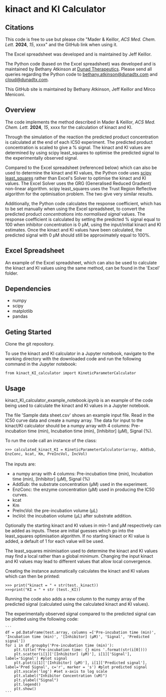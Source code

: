 # kinact and KI Calculator

## Citations
This code is free to use but please cite "Mader & Keillor, *ACS Med. Chem. Lett.* **2024**, *15*, xxxx" and the GitHub link when using it. <br>

The Excel spreadsheet was developed and is maintained by Jeff Keillor.

The Python code (based on the Excel spreadsheet) was developed and is maintained by Bethany Atkinson at [Dunad Therapeutics](https://www.dunadtx.com/). Please send all queries regarding the Python code to <bethany.atkinson@dunadtx.com> and <cloud@dunadtx.com>.

This GitHub site is maintained by Bethany Atkinson, Jeff Keillor and Mirco Meniconi.

## Overview

The code implements the method described in Mader & Keillor, *ACS Med. Chem. Lett.* **2024**, *15*, xxxx for the calculation of kinact and KI. <br>

Through the simulation of the reaction the predicted product concentration is calculated at the end of each IC50 experiment. The predicted product concentration is scaled to give a % signal. The kinact and KI values are determined by using scipy least_squares to optimise the predicted signal to the experimentally observed signal. 

Compared to the Excel spreadsheet (referenced below) which can also be used to determine the kinact and KI values, the Python code uses [scipy least_squares](https://docs.scipy.org/doc/scipy/reference/generated/scipy.optimize.least_squares.html#r20fc1df64af7-stir) rather than Excel's Solver to optimise the kinact and KI values. The Excel Solver uses the GRG (Generalised Reduced Gradient) non-linear algorithm. scipy least_squares uses the Trust Region Reflective algorithm for the optimisation problem. The two give very similar results.

Additionally, the Python code calculates the response coefficient, which has to be set manually when using the Excel spreadsheet, to convert the predicted product *concentrations* into *normalised signal* values. The response coefficient is calculated by setting the predicted % signal equal to 100 when inhibitor concentration is 0 µM, using the input/initial kinact and KI estimates. Once the kinact and KI values have been calculated, the predicted signal with 0 µM should still be approximately equal to 100%.

## Excel Spreadsheet

An example of the Excel spreadsheet, which can also be used to calculate the kinact and KI values using the same method, can be found in the 'Excel' folder. 

## Dependencies
- numpy
- scipy
- matplotlib
- pandas

## Geting Started
Clone the git repository.

To use the kinact and KI calculator in a Jupyter notebook, navigate to the working directory with the downloaded code and run the following command in the Jupyter notebook: <br>

`from kinact_KI_calculator import KineticParameterCalculator`

## Usage
kinact_KI_calculator_example_notebook.ipynb is an example of the code being used to calculate the kinact and KI values in a Jupyter notebook. <br>

The file 'Sample data sheet.csv' shows an example input file. Read in the IC50 curve data and create a numpy array. The data for input to the kinact/KI calculator should be a numpy array with 4 columns: Pre-incubation time (min), Incubation time (min), [Inhibitor] (µM), Signal (%). <br>

To run the code call an instance of the class: <br>

`>>> calculated_kinact_KI = KineticParameterCalculator(array, AddSub, EnzConc, kcat, Km, PreIncVol, IncVol)` <br>
<br>
The inputs are:
- a numpy array with 4 columns: Pre-incubation time (min), Incubation time (min), [Inhibitor] (µM), Signal (%)
- AddSub: the substrate concentration (µM) used in the experiment. 
- EnzConc: the enzyme concentration (µM) used in producing the IC50 curves.
- kcat
- Km
- PreIncVol: the pre-incubation volume (µL)
- IncVol: the incubation volume (µL) after substrate addition.

Optionally the starting kinact and KI values in min-1 and µM respectively can be added as inputs. These are initial guesses which go into the least_squares optimisation algorithm. If no starting kinact or KI value is added, a default of 1 for each value will be used. <br>

The least_squares minimisation used to determine the kinact and KI values may find a local rather than a global minimum. Changing the input kinact and KI values may lead to different values that allow local convergence. 

Creating the instance automatically calculates the kinact and KI values which can then be printed: <br>

`>>> print("kinact = " + str(test._kinact))` <br>
`>>>print("KI = " + str (test._KI))` <br>

Running the code also adds a new column to the numpy array of the predicted signal (calculated using the calculated kinact and KI values). <br>

The experimentally observed signal compared to the predicted signal can be plotted using the following code: <br>

    ```
    df = pd.DataFrame(test.array, columns =['Pre-incubation time (min)', 'Incubation time (min)', '[Inhibitor] (µM)', 'Signal', 'Predicted signal'])
    for i in df.groupby('Pre-incubation time (min)'):
        plt.title('Pre-incubation time: {} mins '.format(str(i[0])))
        plt.scatter(i[1]['[Inhibitor] (µM)'], i[1]['Signal'], label='Signal') #plot signal
        plt.plot(i[1]['[Inhibitor] (µM)'], i[1]['Predicted signal'], label='Pred Signal', c='r', marker = 's') #plot predicted signal
        plt.xscale('log') #set x-axis to log scale 
        plt.xlabel("Inhibitor Concentration (uM)")
        plt.ylabel("Signal")
        plt.legend()
        plt.show()
    ```



